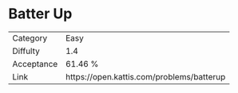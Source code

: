 # Batter Up

<table>
    <tr>
        <td>Category</td>
        <td>Easy</td>
    </tr>
    <tr>
        <td>Diffulty</td>
        <td>1.4</td>
    </tr>
    <tr>
        <td>Acceptance</td>
        <td>61.46 %</td>
    </tr>
    <tr>
        <td>Link</td>
        <td>https://open.kattis.com/problems/batterup</td>
    </tr>
</table>